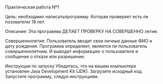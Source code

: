 Практическая работа Nº1

Цель: необходимо написатьпрограмму. Которая проверяет есть ли позователю 18 лет. 

Описание:
Эта программа ДЕЛАЕТ ПРОВЕРКУ НА СОВЕРШЕННО летие:

Совершеннолетие:
﻿﻿Пользователь вводит свои личные данные ФИО и дату рождения.
﻿﻿Программа определяет, является ли пользователь совершеннолетним.
﻿﻿И выводит информацию о пользователе и сообщение о отказе или разрешение.

Инструкции по запуску
﻿﻿﻿Убедитесь, что на вашем компьютере установлен Java Development Kit (JDK).
Загрузите исходный код.
﻿﻿﻿Запустите программу, следуя инструкциям.
